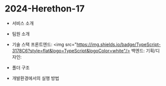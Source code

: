 # 2024-Herethon-17
- 서비스 소개

- 팀원 소개

- 기술 스택
프론트엔드:
<img src="https://img.shields.io/badge/TypeScript-3178C6?style=flat&logo=TypeScript&logoColor=white"/>
백엔드:
기획/디자인: 

- 폴더 구조

- 개발환경에서의 실행 방법

  
